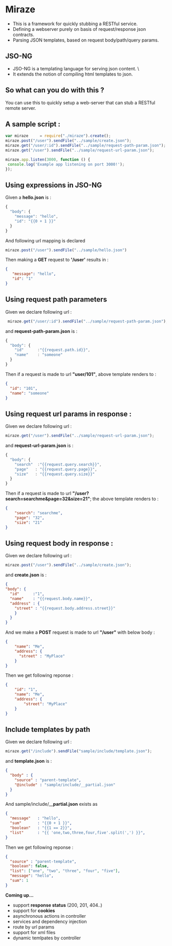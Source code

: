 # Miraze

 - This is a framework for quickly stubbing a RESTful service. 
 - Defining a webserver purely on basis of request/response json contracts. 
 - Parsing JSON templates, based on request body/path/query params.

## JSO-NG

 - JSO-NG is a templating language for serving json content. \
 - It extends the notion of compiling html templates to json.

## So what can you do with this ?

You can use this to quickly setup a web-server that can stub a RESTful  remote server.

## A sample script :

```javascript
var miraze     = require("./miraze").create();
miraze.post("/user").sendFile("../sample/create.json");
miraze.get("/user/:id").sendFile("../sample/request-path-param.json");
miraze.get("/user").sendFile("../sample/request-url-param.json");

miraze.app.listen(3000, function () {
 console.log('Example app listening on port 3000!');
});
```

## Using expressions in JSO-NG

Given a __hello.json__ is : 
```javascript
{
  "body": {
    "message": "hello",
    "id": "{{0 + 1 }}"
  }
}
```
And following url mapping is declared 
```javascript
miraze.post("/user").sendFile("../sample/hello.json")
```

Then making a __GET__ request to __'/user'__ results in : 
 ```json
 {
    "message": "hello",
    "id": "1"
}
 ```
## Using request path parameters
Given we declare following url :

```javascript
 miraze.get("/user/:id").sendFile("../sample/request-path-param.json");
```
and __request-path-param.json__ is : 
```javascript
{
  "body": {
    "id"      :"{{request.path.id}}",
    "name"    : "someone"
  }
}
```
Then if a request is made to url **"user/101"**, above template renders to : 
```json
{
  "id": "101",
  "name": "someone"
}
```
## Using request url params in response : 
Given we declare following url :

```javascript
miraze.get("/user").sendFile("../sample/request-url-param.json");
```

and __request-url-param.json__ is : 
```javascript
{
  "body": {
    "search"  :"{{request.query.search}}",
    "page"   : "{{request.query.page}}",
    "size"   : "{{request.query.size}}"
  }
}
```

Then if a request is made to url __"/user?search=searchme&page=32&size=21"__; the above template renders to : 
```json
{
    "search": "searchme",
    "page": "32",
    "size": "21"
}
```

## Using request body in response : 

Given we declare following url :
```javascript
miraze.post("/user").sendFile("../sample/create.json");
```
and __create.json__ is : 
```json
{
"body": {
  "id"      :"1",
  "name"    : "{{request.body.name}}",
  "address" : {
    "street" : "{{request.body.address.street}}"
    }
  }
}
```
And we make a __POST__ request is made to url __"/user"__ with below body : 
```json
{
    "name": "Me",
    "address": {
      "street" : "MyPlace"
    }
}
```

Then we get following reponse : 
```json
{
    "id": "1",
    "name": "Me",
    "address": {
        "street": "MyPlace"
    }
}
```

## Include templates by path

Given we declare following url :
```javascript
miraze.get("/include").sendFile("sample/include/template.json");
```
and __template.json__ is :
```json
{
  "body" : {
    "source" : "parent-template",
    "@include" : "sample/include/__partial.json"
  }
}
```
And sample/include/____partial.json__ exists as
```json
{
  "message"   : "hello",
  "sum"       : "{{0 + 1 }}",
  "boolean"   : "{{1 == 2}}",
  "list"      : "{{ 'one,two,three,four,five'.split(',') }}",
}
```

Then we get following reponse :
```json
{
  "source" : "parent-template",
  "boolean": false,
  "list": ["one", "two", "three", "four", "five"],
  "message": "hello",
  "sum": 1
}
```

**Coming up...**
 - support **response status** (200, 201, 404..)
 - support for **cookies**
 - asynchronous actions in controller
 - services and dependency injection
 - route by url params
 - support for xml files
 - dynamic temlpates by controller

